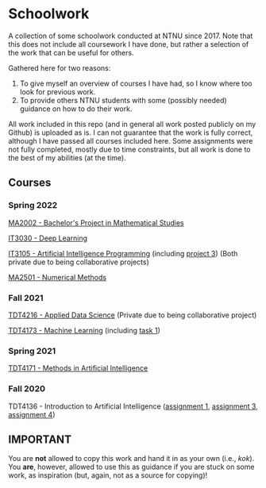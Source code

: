 # Schoolwork
A collection of some schoolwork conducted at NTNU since 2017. Note that this does not include all coursework I have done, but rather a selection of the work that can be useful for others.

Gathered here for two reasons:
1. To give myself an overview of courses I have had, so I know where too look for previous work.
2. To provide others NTNU students with some (possibly needed) guidance on how to do their work.

All work included in this repo (and in general all work posted publicly on my Github) is uploaded as is. I can not guarantee that the work is fully correct, although I have passed all courses included here. Some assignments were not fully completed, mostly due to time constraints, but all work is done to the best of my abilities (at the time).

## Courses

### Spring 2022

[MA2002 - Bachelor's Project in Mathematical Studies](https://github.com/BollaBerg/MA2002-Bachelor-project)

[IT3030 - Deep Learning](https://github.com/BollaBerg/IT3030-Deep-learning)

[IT3105 - Artificial Intelligence Programming](https://github.com/BollaBerg/IT3105-Artificial-Intelligence-Programming) (including [project 3](https://github.com/BollaBerg/IT3105-Project-3)) (Both private due to being collaborative projects)

[MA2501 - Numerical Methods](https://github.com/BollaBerg/MA2501-Numerical-methods)


### Fall 2021

[TDT4216 - Applied Data Science](https://github.com/BollaBerg/TDT4216-Applied-Data-Science) (Private due to being collaborative project)

[TDT4173 - Machine Learning](https://github.com/BollaBerg/TDT4173-Machine-learning) (including [task 1](https://github.com/BollaBerg/tdt4173-2021-task-1))

### Spring 2021

[TDT4171 - Methods in Artificial Intelligence](https://github.com/BollaBerg/TDT4171)

### Fall 2020

TDT4136 - Introduction to Artificial Intelligence ([assignment 1](https://github.com/BollaBerg/TDT4136---Assignment-1---AStar), [assignment 3](https://github.com/BollaBerg/TDT4136---Assignment-3---Minmax-and-Alpha-Beta-Pruning), [assignment 4](https://github.com/BollaBerg/BollaBerg-TDT4136---Assignment-4---Constraint-Satisfaction-Problems))

## IMPORTANT
You are **not** allowed to copy this work and hand it in as your own (i.e., *kok*). You **are**, however, allowed to use this as guidance if you are stuck on some work, as inspiration (but, again, not as a source for copying)!
